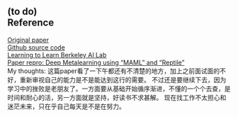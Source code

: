 (to do)  
Reference
---------
[Original paper](https://arxiv.org/pdf/1703.03400.pdf)  
[Github source code](https://github.com/cbfinn/maml)  
[Learning to Learn Berkeley AI Lab](https://bair.berkeley.edu/blog/2017/07/18/learning-to-learn/)  
[Paper repro: Deep Metalearning using “MAML” and “Reptile”](https://towardsdatascience.com/paper-repro-deep-metalearning-using-maml-and-reptile-fd1df1cc81b0)  
My thoughts:
这篇paper看了一下午都还有不清楚的地方，加上之前面试面的不好，重新审视自己的能力是不是能达到这行的需要。
不过还是要继续下去，因为学习中的挫败是老朋友了。一方面要从基础开始循序渐进，不懂的一个个去查，是时间和耐心的活，另一方面就是坚持，好读书不求甚解。
现在找工作不太担心和迷茫未来，只在乎自己每天是不是在努力。
